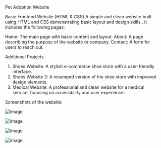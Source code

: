 Pet Adoption Website

Basic Frontend Website (HTML & CSS)
A simple and clean website built using HTML and CSS demonstrating basic layout and design skills.. It includes the following pages:

Home: The main page with basic content and layout.
About: A page describing the purpose of the website or company.
Contact: A form for users to reach out. 

Additional Projects
1. Shoes Website: A stylish e-commerce shoe store with a user-friendly interface.
2. Shoes Website 2: A revamped version of the shoe store with improved design elements.
3. Medical Website: A professional and clean website for a medical service, focusing on accessibility and user experience.

Screenshots of the website:


![image](https://github.com/user-attachments/assets/74476cb2-97b0-478d-9be8-ec9897101623)

![image](https://github.com/user-attachments/assets/7eee66c2-f2a6-4cc7-be95-97566c554984)

![image](https://github.com/user-attachments/assets/3f7220e6-6aaf-48c8-8a9d-84a335ebb637)

![image](https://github.com/user-attachments/assets/cb3c427c-15c9-4e78-b213-912c831aa57a)
